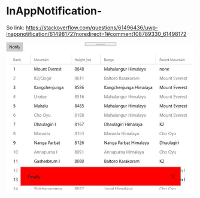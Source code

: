 # InAppNotification-
So link: https://stackoverflow.com/questions/61496436/uwp-inappnotification/61498172?noredirect=1#comment108789330_61498172

![](https://github.com/hupo376787/InAppNotification-/blob/master/%E5%BE%AE%E4%BF%A1%E6%88%AA%E5%9B%BE_20200430102649.jpg)
